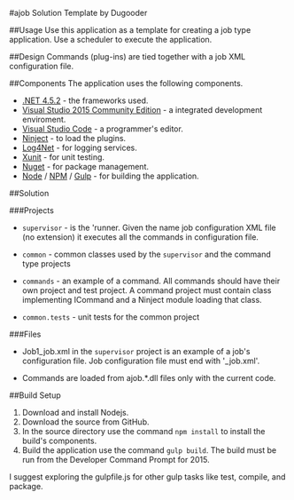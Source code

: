 #ajob Solution Template by Dugooder

##Usage
Use this application as a template for creating a job type application.  Use a scheduler to execute the application.

##Design 
Commands (plug-ins) are tied together with a job XML configuration file. 

##Components 
The application uses the following components. 

* [.NET 4.5.2](https://www.microsoft.com/net) - the frameworks used.
* [Visual Studio 2015 Community Edition](https://www.visualstudio.com) - a integrated development enviroment.
* [Visual Studio Code](https://code.visualstudio.com/) - a programmer's editor. 
* [Ninject](http://www.ninject.org/) - to load the plugins.
* [Log4Net](https://logging.apache.org/log4net/) - for logging services.
* [Xunit](http://xunit.github.io/) - for unit testing.
* [Nuget](http://nuget.org/) - for package management.
* [Node](https://nodejs.org/) / [NPM](https://www.npmjs.com/) / [Gulp](http://gulpjs.com/) - for building the application.

##Solution

###Projects
* `supervisor` - is the 'runner.  Given the name job configuration XML file (no extension) it executes all the commands in configuration file.

* `common` - common classes used by the `supervisor` and the command type projects

* `commands` - an example of a command.  All commands should have their own project and test project.  A command project must contain class implementing ICommand and a Ninject module loading that class.

* `common.tests` -  unit tests for the common project

###Files
* Job1_job.xml in the `supervisor` project is an example of a job's configuration file.  Job configuration file must end with  '_job.xml'.

* Commands are loaded from ajob.*.dll files only with the current code.

##Build Setup
1. Download and install Nodejs.
2. Download the source from GitHub.
3. In the source directory use the command ```npm install``` to install the build's components.
4. Build the application use the command ```gulp build```.  The build must be run from the Developer Command Prompt for 2015.

I suggest exploring the gulpfile.js for other gulp tasks like test, compile, and package.